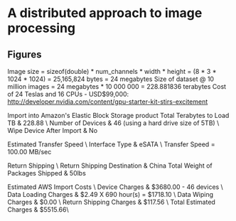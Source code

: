 # A distributed approach to image processing

## Figures
Image size = sizeof(double) * num_channels * width * height = (8 * 3 * 1024 * 1024) = 25,165,824 bytes = 24 megabytes
Size of dataset @ 10 million images = 24 megabytes * 10 000 000 = 228.881836 terabytes
Cost of 24 Teslas and 16 CPUs - USD$99,000: http://developer.nvidia.com/content/gpu-starter-kit-stirs-excitement

Import into Amazon's Elastic Block Storage product 
Total Terabytes to Load	 TB & 228.88 \\
Number of Devices & 46 (using a hard drive size of 5TB) \\
Wipe Device After Import & No

Estimated Transfer Speed  \\
Interface Type & eSATA \\
Transfer Speed = 100.00 MB/sec

Return Shipping \\
Return Shipping Destination	 & China
Total Weight of Packages Shipped & 50lbs

Estimated AWS Import Costs \\
Device Charges & \$3680.00 - 46 devices \\
Data Loading Charges & \$2.49 X 690 hour(s) = \$1718.10 \\
Data Wiping Charges & $0.00 \\
Return Shipping Charges & $117.56 \\
Total Estimated Charges & $5515.66\\